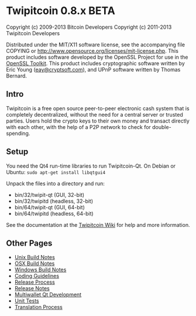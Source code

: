 Twipitcoin 0.8.x BETA
====================

Copyright (c) 2009-2013 Bitcoin Developers
Copyright (c) 2011-2013 Twipitcoin Developers

Distributed under the MIT/X11 software license, see the accompanying
file COPYING or http://www.opensource.org/licenses/mit-license.php.
This product includes software developed by the OpenSSL Project for use in the [OpenSSL Toolkit](http://www.openssl.org/). This product includes
cryptographic software written by Eric Young ([eay@cryptsoft.com](mailto:eay@cryptsoft.com)), and UPnP software written by Thomas Bernard.


Intro
---------------------
Twipitcoin is a free open source peer-to-peer electronic cash system that is
completely decentralized, without the need for a central server or trusted
parties.  Users hold the crypto keys to their own money and transact directly
with each other, with the help of a P2P network to check for double-spending.


Setup
---------------------
You need the Qt4 run-time libraries to run Twipitcoin-Qt. On Debian or Ubuntu:
	`sudo apt-get install libqtgui4`

Unpack the files into a directory and run:

- bin/32/twipit-qt (GUI, 32-bit)
- bin/32/twipitd (headless, 32-bit)
- bin/64/twipit-qt (GUI, 64-bit)
- bin/64/twipitd (headless, 64-bit)

See the documentation at the [Twipitcoin Wiki](http://twipit.info)
for help and more information.


Other Pages
---------------------
- [Unix Build Notes](build-unix.md)
- [OSX Build Notes](build-osx.md)
- [Windows Build Notes](build-msw.md)
- [Coding Guidelines](coding.md)
- [Release Process](release-process.md)
- [Release Notes](release-notes.md)
- [Multiwallet Qt Development](multiwallet-qt.md)
- [Unit Tests](unit-tests.md)
- [Translation Process](translation_process.md)
